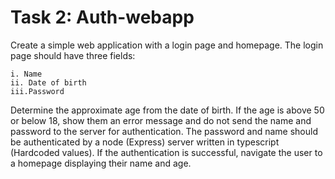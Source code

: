 # Task 2: Auth-webapp

Create a simple web application with a login page and homepage. The login page
should have three fields:

    i. Name
    ii. Date of birth
    iii.Password

Determine the approximate age from the date of birth. If the age is above 50 or below 18, show
them an error message and do not send the name and password to the server for authentication.
The password and name should be authenticated by a node (Express) server written in
typescript (Hardcoded values). If the authentication is successful, navigate the user to a
homepage displaying their name and age.
